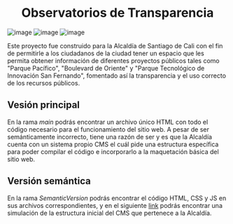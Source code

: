 <h1 align="center"> Observatorios de Transparencia </h1>

![image](https://github.com/user-attachments/assets/fc284fdf-9a2e-4d05-b4a4-d2a2876abfd0)
![image](https://github.com/user-attachments/assets/378e3495-da0d-466b-8700-54b5507630f3)
![image](https://github.com/user-attachments/assets/88cfbadb-56f8-4494-ac5b-ee10787dde86)

Este proyecto fue construido para la Alcaldía de Santiago de Cali con el fin de permitirle a los ciudadanos de la ciudad tener un espacio que les permita obtener información de diferentes proyectos públicos tales como
"Parque Pacífico", "Boulevard de Oriente" y "Parque Tecnológico de Innovación San Fernando", fomentado así la transparencia y el uso correcto de los recursos públicos.

## **Vesión principal**

En la rama *main* podrás encontrar un archivo único HTML con todo el código necesario para el funcionamiento del sitio web. A pesar de ser semánticamente incorrecto, tiene una razón de ser y es que la Alcaldía cuenta 
con un sistema propio CMS el cuál pide una estructura específica para poder compilar el código e incorporarlo a la maquetación básica del sitio web.

## **Versión semántica**

En la rama *SemanticVersion* podrás encontrar el código HTML, CSS y JS en sus archivos correspondientes, y en el siguiente [link](https://observatoriosdetransparencia.netlify.app/) podrás encontrar una simulación de la estructura inicial del CMS que
pertenece a la Alcaldía.





